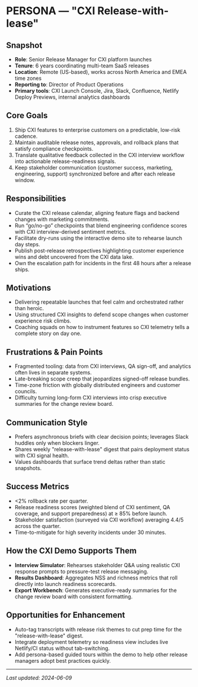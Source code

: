 # PERSONA — "CXI Release-with-lease"

## Snapshot
- **Role**: Senior Release Manager for CXI platform launches
- **Tenure**: 6 years coordinating multi-team SaaS releases
- **Location**: Remote (US-based), works across North America and EMEA time zones
- **Reporting to**: Director of Product Operations
- **Primary tools**: CXI Launch Console, Jira, Slack, Confluence, Netlify Deploy Previews, internal analytics dashboards

## Core Goals
1. Ship CXI features to enterprise customers on a predictable, low-risk cadence.
2. Maintain auditable release notes, approvals, and rollback plans that satisfy compliance checkpoints.
3. Translate qualitative feedback collected in the CXI interview workflow into actionable release-readiness signals.
4. Keep stakeholder communication (customer success, marketing, engineering, support) synchronized before and after each release window.

## Responsibilities
- Curate the CXI release calendar, aligning feature flags and backend changes with marketing commitments.
- Run “go/no-go” checkpoints that blend engineering confidence scores with CXI interview-derived sentiment metrics.
- Facilitate dry-runs using the interactive demo site to rehearse launch day steps.
- Publish post-release retrospectives highlighting customer experience wins and debt uncovered from the CXI data lake.
- Own the escalation path for incidents in the first 48 hours after a release ships.

## Motivations
- Delivering repeatable launches that feel calm and orchestrated rather than heroic.
- Using structured CXI insights to defend scope changes when customer experience risk climbs.
- Coaching squads on how to instrument features so CXI telemetry tells a complete story on day one.

## Frustrations & Pain Points
- Fragmented tooling: data from CXI interviews, QA sign-off, and analytics often lives in separate systems.
- Late-breaking scope creep that jeopardizes signed-off release bundles.
- Time-zone friction with globally distributed engineers and customer councils.
- Difficulty turning long-form CXI interviews into crisp executive summaries for the change review board.

## Communication Style
- Prefers asynchronous briefs with clear decision points; leverages Slack huddles only when blockers linger.
- Shares weekly "release-with-lease" digest that pairs deployment status with CXI signal health.
- Values dashboards that surface trend deltas rather than static snapshots.

## Success Metrics
- <2% rollback rate per quarter.
- Release readiness scores (weighted blend of CXI sentiment, QA coverage, and support preparedness) at ≥ 85% before launch.
- Stakeholder satisfaction (surveyed via CXI workflow) averaging 4.4/5 across the quarter.
- Time-to-mitigate for high severity incidents under 30 minutes.

## How the CXI Demo Supports Them
- **Interview Simulator**: Rehearses stakeholder Q&A using realistic CXI response prompts to pressure-test release messaging.
- **Results Dashboard**: Aggregates NSS and richness metrics that roll directly into launch readiness scorecards.
- **Export Workbench**: Generates executive-ready summaries for the change review board with consistent formatting.

## Opportunities for Enhancement
- Auto-tag transcripts with release risk themes to cut prep time for the "release-with-lease" digest.
- Integrate deployment telemetry so readiness view includes live Netlify/CI status without tab-switching.
- Add persona-based guided tours within the demo to help other release managers adopt best practices quickly.

---
_Last updated: 2024-06-09_
